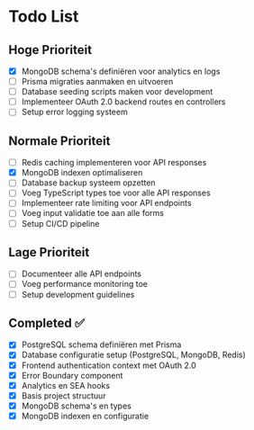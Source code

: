 # Todo List

## Hoge Prioriteit
- [x] MongoDB schema's definiëren voor analytics en logs
- [ ] Prisma migraties aanmaken en uitvoeren
- [ ] Database seeding scripts maken voor development
- [ ] Implementeer OAuth 2.0 backend routes en controllers
- [ ] Setup error logging systeem

## Normale Prioriteit
- [ ] Redis caching implementeren voor API responses
- [x] MongoDB indexen optimaliseren
- [ ] Database backup systeem opzetten
- [ ] Voeg TypeScript types toe voor alle API responses
- [ ] Implementeer rate limiting voor API endpoints
- [ ] Voeg input validatie toe aan alle forms
- [ ] Setup CI/CD pipeline

## Lage Prioriteit
- [ ] Documenteer alle API endpoints
- [ ] Voeg performance monitoring toe
- [ ] Setup development guidelines

## Completed ✅
- [x] PostgreSQL schema definiëren met Prisma
- [x] Database configuratie setup (PostgreSQL, MongoDB, Redis)
- [x] Frontend authentication context met OAuth 2.0
- [x] Error Boundary component
- [x] Analytics en SEA hooks
- [x] Basis project structuur
- [x] MongoDB schema's en types
- [x] MongoDB indexen en configuratie
